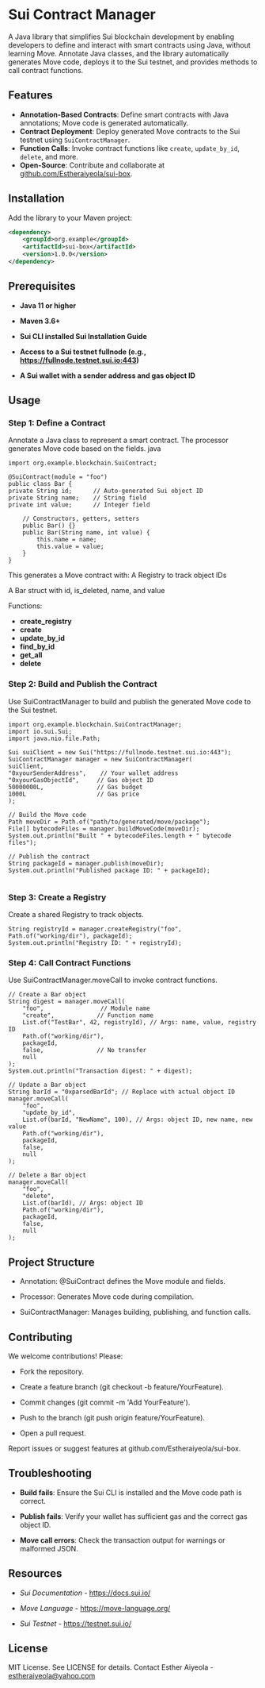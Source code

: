 # Sui Contract Manager

A Java library that simplifies Sui blockchain development by enabling developers to define and interact with smart contracts using Java, without learning Move. Annotate Java classes, and the library automatically generates Move code, deploys it to the Sui testnet, and provides methods to call contract functions.

## Features
- **Annotation-Based Contracts**: Define smart contracts with Java annotations; Move code is generated automatically.
- **Contract Deployment**: Deploy generated Move contracts to the Sui testnet using `SuiContractManager`.
- **Function Calls**: Invoke contract functions like `create`, `update_by_id`, `delete`, and more.
- **Open-Source**: Contribute and collaborate at [github.com/Estheraiyeola/sui-box](https://github.com/Estheraiyeola/sui-box).

## Installation

Add the library to your Maven project:

```xml
<dependency>
    <groupId>org.example</groupId>
    <artifactId>sui-box</artifactId>
    <version>1.0.0</version>
</dependency>
```

## Prerequisites
- **Java 11 or higher**

- **Maven 3.6+**

- **Sui CLI installed Sui Installation Guide**

- **Access to a Sui testnet fullnode (e.g., https://fullnode.testnet.sui.io:443)**

- **A Sui wallet with a sender address and gas object ID**

## Usage
### Step 1: Define a Contract
Annotate a Java class to represent a smart contract. The processor generates Move code based on the fields.
java
```
import org.example.blockchain.SuiContract;

@SuiContract(module = "foo")
public class Bar {
private String id;      // Auto-generated Sui object ID
private String name;    // String field
private int value;      // Integer field

    // Constructors, getters, setters
    public Bar() {}
    public Bar(String name, int value) {
        this.name = name;
        this.value = value;
    }
}
```

This generates a Move contract with:
A Registry to track object IDs

A Bar struct with id, is_deleted, name, and value

Functions: 
- **create_registry**
- **create**
- **update_by_id**
- **find_by_id**
- **get_all**
- **delete**

### Step 2: Build and Publish the Contract
Use SuiContractManager to build and publish the generated Move code to the Sui testnet.

```
import org.example.blockchain.SuiContractManager;
import io.sui.Sui;
import java.nio.file.Path;

Sui suiClient = new Sui("https://fullnode.testnet.sui.io:443");
SuiContractManager manager = new SuiContractManager(
suiClient,
"0xyourSenderAddress",    // Your wallet address
"0xyourGasObjectId",     // Gas object ID
50000000L,               // Gas budget
1000L                    // Gas price
);

// Build the Move code
Path moveDir = Path.of("path/to/generated/move/package");
File[] bytecodeFiles = manager.buildMoveCode(moveDir);
System.out.println("Built " + bytecodeFiles.length + " bytecode files");

// Publish the contract
String packageId = manager.publish(moveDir);
System.out.println("Published package ID: " + packageId);


```

### Step 3: Create a Registry
Create a shared Registry to track objects.

```
String registryId = manager.createRegistry("foo", Path.of("working/dir"), packageId);
System.out.println("Registry ID: " + registryId);

```

### Step 4: Call Contract Functions
Use SuiContractManager.moveCall to invoke contract functions.

```
// Create a Bar object
String digest = manager.moveCall(
    "foo",                // Module name
    "create",            // Function name
    List.of("TestBar", 42, registryId), // Args: name, value, registry ID
    Path.of("working/dir"),
    packageId,
    false,               // No transfer
    null
);
System.out.println("Transaction digest: " + digest);

// Update a Bar object
String barId = "0xparsedBarId"; // Replace with actual object ID
manager.moveCall(
    "foo",
    "update_by_id",
    List.of(barId, "NewName", 100), // Args: object ID, new name, new value
    Path.of("working/dir"),
    packageId,
    false,
    null
);

// Delete a Bar object
manager.moveCall(
    "foo",
    "delete",
    List.of(barId), // Args: object ID
    Path.of("working/dir"),
    packageId,
    false,
    null
);
```

## Project Structure
- Annotation: @SuiContract defines the Move module and fields.

- Processor: Generates Move code during compilation.

- SuiContractManager: Manages building, publishing, and function calls.

## Contributing
We welcome contributions! Please:
- Fork the repository.

- Create a feature branch (git checkout -b feature/YourFeature).

- Commit changes (git commit -m 'Add YourFeature').

- Push to the branch (git push origin feature/YourFeature).

- Open a pull request.

Report issues or suggest features at github.com/Estheraiyeola/sui-box.
## Troubleshooting
- **Build fails**: Ensure the Sui CLI is installed and the Move code path is correct.

- **Publish fails**: Verify your wallet has sufficient gas and the correct gas object ID.

- **Move call errors**: Check the transaction output for warnings or malformed JSON.

## Resources
- *Sui Documentation* - https://docs.sui.io/

- *Move Language* - https://move-language.org/

- *Sui Testnet* - https://testnet.sui.io/

## License
MIT License. See LICENSE for details.
Contact
Esther Aiyeola - estheraiyeola@yahoo.com